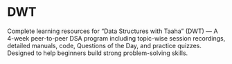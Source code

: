 # DWT
Complete learning resources for “Data Structures with Taaha” (DWT) — A 4-week peer-to-peer DSA program including topic-wise session recordings, detailed manuals, code, Questions of the Day, and practice quizzes. Designed to help beginners build strong problem-solving skills.
